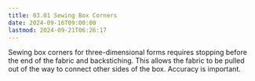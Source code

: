 ```yaml
---
title: 03.01 Sewing Box Corners
date: 2024-09-16T09:00:00
lastmod: 2024-09-21T06:26:17
---
```


Sewing box corners for three-dimensional forms requires stopping before the end of the fabric and backstiching. This allows the fabric to be pulled out of the way to connect other sides of the box. Accuracy is important.
